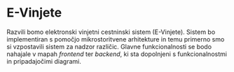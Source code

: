 # E-Vinjete

Razvili bomo elektronski vinjetni cestninski sistem (E-Vinjete). Sistem bo implementiran s pomočjo mikrostoritvene arhitekture in temu primerno smo si vzpostavili sistem za nadzor različic. Glavne funkcionalnosti se bodo nahajale v mapah *frontend* ter *backend*, ki sta dopolnjeni s funkcionalnostmi in pripadajočimi diagrami.
